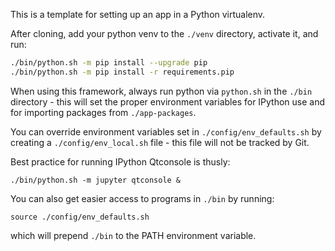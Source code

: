This is a template for setting up an app in a Python virtualenv.

After cloning, add your python venv to the `./venv` directory,
activate it, and run:

```bash
./bin/python.sh -m pip install --upgrade pip
./bin/python.sh -m pip install -r requirements.pip
```

When using this framework, always run python via `python.sh` in the
`./bin` directory - this will set the proper environment variables
for IPython use and for importing packages from `./app-packages`.

You can override environment variables set in `./config/env_defaults.sh`
by creating a `./config/env_local.sh` file - this file will not be
tracked by Git.

Best practice for running IPython Qtconsole is thusly:
```
./bin/python.sh -m jupyter qtconsole &
```

You can also get easier access to programs in `./bin` by running:
```
source ./config/env_defaults.sh
```

which will prepend `./bin` to the PATH environment variable.



